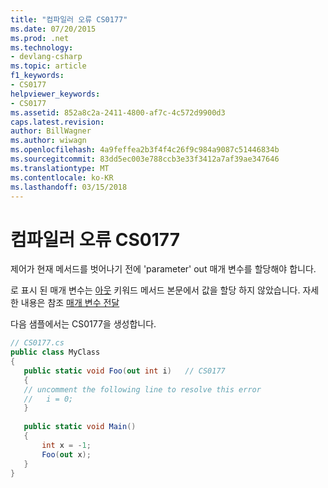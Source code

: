 ```yaml
---
title: "컴파일러 오류 CS0177"
ms.date: 07/20/2015
ms.prod: .net
ms.technology:
- devlang-csharp
ms.topic: article
f1_keywords:
- CS0177
helpviewer_keywords:
- CS0177
ms.assetid: 852a8c2a-2411-4800-af7c-4c572d9900d3
caps.latest.revision: 
author: BillWagner
ms.author: wiwagn
ms.openlocfilehash: 4a9feffea2b3f4f4c26f9c984a9087c51446834b
ms.sourcegitcommit: 83dd5ec003e788ccb3e33f3412a7af39ae347646
ms.translationtype: MT
ms.contentlocale: ko-KR
ms.lasthandoff: 03/15/2018
---
```

# <a name="compiler-error-cs0177"></a>컴파일러 오류 CS0177
제어가 현재 메서드를 벗어나기 전에 'parameter' out 매개 변수를 할당해야 합니다.  
  
 로 표시 된 매개 변수는 [아웃](../../csharp/language-reference/keywords/out-parameter-modifier.md) 키워드 메서드 본문에서 값을 할당 하지 않았습니다. 자세한 내용은 참조 [매개 변수 전달](../../csharp/programming-guide/classes-and-structs/passing-parameters.md)  
  
 다음 샘플에서는 CS0177을 생성합니다.  
  
```csharp  
// CS0177.cs  
public class MyClass  
{  
   public static void Foo(out int i)   // CS0177  
   {  
   // uncomment the following line to resolve this error  
   //   i = 0;  
   }  
  
   public static void Main()  
   {  
       int x = -1;  
       Foo(out x);  
   }  
}  
```
